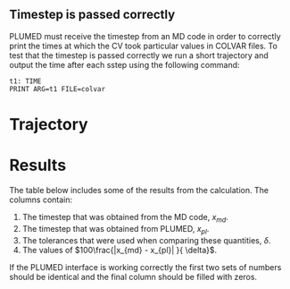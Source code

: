 Timestep is passed correctly
----------------------------

PLUMED must receive the timestep from an MD code in order to correctly print the times at which the CV took particular values in COLVAR files. 
To test that the timestep is passed correctly we run a short trajectory and output the time after each sstep using the following command:

```plumed
t1: TIME
PRINT ARG=t1 FILE=colvar 
```

# Trajectory

# Results

The table below includes some of the results from the calculation.  The columns contain:

1. The timestep that was obtained from the MD code, $x_{md}$.
2. The timestep that was obtained from PLUMED, $x_{pl}$.
3. The tolerances that were used when comparing these quantities, $\delta$.
4. The values of $100\frac{|x_{md} - x_{pl}| }{ \delta}$.

If the PLUMED interface is working correctly the first two sets of numbers should be identical and the final column should be filled with zeros.
